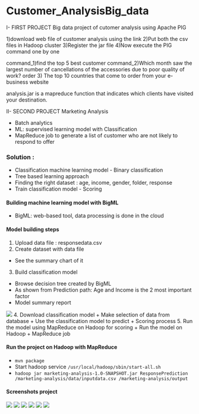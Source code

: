 # Customer_AnalysisBig_data
I- FIRST PROJECT 
Big data project of cutomer analysis using Apache PIG

1)download web file of customer analysis using the link 
2)Put both the csv files in Hadoop cluster
3)Register the jar file
4)Now execute the PIG command one by one

command_1)find the top 5 best customer
command_2)Which month saw the largest number of cancellations of the accessories due to poor quality of work?
order 3) The top 10 countries that come to order from your e-business website

analysis.jar is a mapreduce function that indicates which clients have visited your destination.


II- SECOND PROJECT
Marketing Analysis


+ Batch analytics 
+ ML: supervised learning model with Classification 
+ MapReduce job to generate a list of customer who are not likely to respond to offer 


### Solution : 
+ Classification machine learning model - Binary classification
+ Tree based learning approach 
+ Finding the right dataset : age, income, gender, folder, response 
+ Train classification model - Scoring 


#### Building machine learning model with BigML 
+ BigML: web-based tool, data processing is done in the cloud 

#### Model building steps 
1. Upload data file : responsedata.csv 
2. Create dataset with data file 
+ See the summary chart of it 
3. Build classification model 
+ Browse decision tree created by BigML 
+ As shown from Prediction path: Age and Income is the 2 most important factor 
+ Model summary report 
<img src="./img/4.png">
4. Download classification model 
+ Make selection of data from database 
+ Use the classification model to predict 
+ Scoring process 
5. Run the model using MapReduce on Hadoop for scoring
+ Run the model on Hadoop 
+ MapReduce job  


#### Run the project on Hadoop with MapReduce 
+ `mvn package`
+ Start hadoop service `/usr/local/hadoop/sbin/start-all.sh`
+ `hadoop jar marketing-analysis-1.0-SNAPSHOT.jar ResponsePrediction /marketing-analysis/data/inputdata.csv /marketing-analysis/output`


#### Screenshots project 
<img src="./img/1.png">
<img src="./img/2.png">
<img src="./img/3.png">
<img src="./img/4.png">
<img src="./img/5.png">
<img src="./img/6.png">
